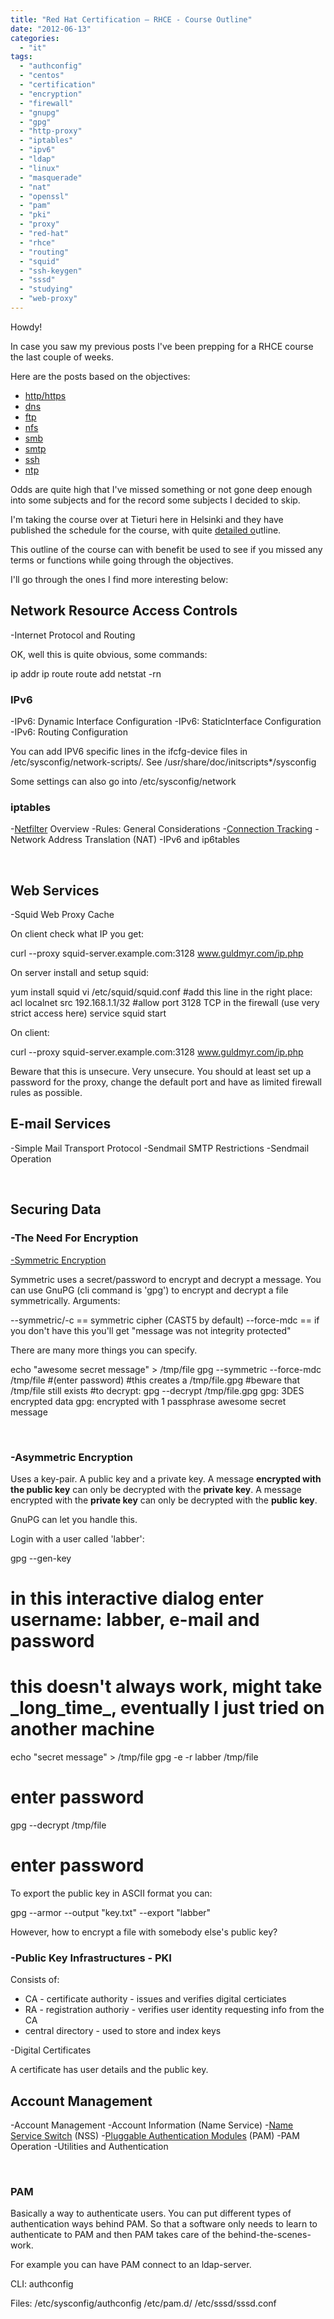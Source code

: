 ```yaml
---
title: "Red Hat Certification – RHCE - Course Outline"
date: "2012-06-13"
categories: 
  - "it"
tags: 
  - "authconfig"
  - "centos"
  - "certification"
  - "encryption"
  - "firewall"
  - "gnupg"
  - "gpg"
  - "http-proxy"
  - "iptables"
  - "ipv6"
  - "ldap"
  - "linux"
  - "masquerade"
  - "nat"
  - "openssl"
  - "pam"
  - "pki"
  - "proxy"
  - "red-hat"
  - "rhce"
  - "routing"
  - "squid"
  - "ssh-keygen"
  - "sssd"
  - "studying"
  - "web-proxy"
---
```


Howdy!

In case you saw my previous posts I've been prepping for a RHCE course the last couple of weeks.

Here are the posts based on the objectives:

- [http/https](http://guldmyr.com/blog/red-hat-certification-rhce-network-services-httpd)
- [dns](http://guldmyr.com/blog/red-hat-certification-rhce-network-services-dns)
- [ftp](http://www.guldmyr.com/blog/red-hat-certification-rhce-network-services-ftp)
- [nfs](http://www.guldmyr.com/blog/red-hat-certification-rhce-network-services-nfs/)
- [smb](http://www.guldmyr.com/blog/red-hat-certification-rhce-network-services-smb/)
- [smtp](http://www.guldmyr.com/blog/red-hat-certification-rhce-network-services-e-mail/)
- [ssh](http://www.guldmyr.com/blog/red-hat-certification-rhce-network-services-ssh/)
- [ntp](http://www.guldmyr.com/blog/red-hat-certification-rhce-network-services-ntp/)

Odds are quite high that I've missed something or not gone deep enough into some subjects and for the record some subjects I decided to skip.

I'm taking the course over at Tieturi here in Helsinki and they have published the schedule for the course, with quite [detailed o](http://www.tieturi.fi/kurssit/kurssi.html?course=83902366&category=RedHat%2BLinux&city=Helsinki&training=25.06.2012 "on tieturi.fi")utline.

This outline of the course can with benefit be used to see if you missed any terms or functions while going through the objectives.

I'll go through the ones I find more interesting below:

## Network Resource Access Controls

\-Internet Protocol and Routing

OK, well this is quite obvious, some commands:

ip addr
ip route
route add
netstat -rn

### IPv6

\-IPv6: Dynamic Interface Configuration -IPv6: StaticInterface Configuration -IPv6: Routing Configuration

You can add IPV6 specific lines in the ifcfg-device files in /etc/sysconfig/network-scripts/. See /usr/share/doc/initscripts\*/sysconfig

Some settings can also go into /etc/sysconfig/network

### iptables

\-[Netfilter](http://en.wikipedia.org/wiki/Netfilter "on wikipedia") Overview -Rules: General Considerations -[Connection Tracking](http://en.wikipedia.org/wiki/Netfilter#Connection_Tracking "on wikipedia") -Network Address Translation (NAT) -IPv6 and ip6tables

 

## Web Services

\-Squid Web Proxy Cache

On client check what IP you get:

curl --proxy squid-server.example.com:3128 www.guldmyr.com/ip.php

On server install and setup squid:

yum install squid
vi /etc/squid/squid.conf
#add this line in the right place:
acl localnet src 192.168.1.1/32
#allow port 3128 TCP in the firewall (use very strict access here)
service squid start

On client:

curl --proxy squid-server.example.com:3128 www.guldmyr.com/ip.php

Beware that this is unsecure. Very unsecure. You should at least set up a password for the proxy, change the default port and have as limited firewall rules as possible.

## E-mail Services

\-Simple Mail Transport Protocol -Sendmail SMTP Restrictions -Sendmail Operation

 

## Securing Data

### \-The Need For Encryption

[\-Symmetric Encryption](http://support.microsoft.com/kb/246071 "on microsoft.com :)")

Symmetric uses a secret/password to encrypt and decrypt a message. You can use GnuPG (cli command is 'gpg') to encrypt and decrypt a file symmetrically. Arguments:

\--symmetric/-c == symmetric cipher (CAST5 by default) --force-mdc == if you don't have this you'll get "message was not integrity protected"

There are many more things you can specify.

echo "awesome secret message" > /tmp/file
gpg --symmetric --force-mdc /tmp/file
#(enter password)
#this creates a /tmp/file.gpg
#beware that /tmp/file still exists
#to decrypt:
gpg --decrypt /tmp/file.gpg
gpg: 3DES encrypted data
gpg: encrypted with 1 passphrase
awesome secret message

 

### \-Asymmetric Encryption

Uses a key-pair. A public key and a private key. A message **encrypted with the public key** can only be decrypted with the **private key**. A message encrypted with the **private key** can only be decrypted with the **public key**.

GnuPG can let you handle this.

Login with a user called 'labber':

gpg --gen-key
# in this interactive dialog enter username: labber, e-mail and password
# this doesn't always work, might take \_long\_time\_, eventually I just tried on another machine
echo "secret message" > /tmp/file
gpg -e -r labber /tmp/file
# enter password
gpg --decrypt /tmp/file
# enter password

To export the public key in ASCII format you can:

gpg --armor --output "key.txt" --export "labber"

However, how to encrypt a file with somebody else's public key?

### \-Public Key Infrastructures - PKI

Consists of:

- CA - certificate authority - issues and verifies digital certiciates
- RA - registration authoriy - verifies user identity requesting info from the CA
- central directory - used to store and index keys

\-Digital Certificates

A certificate has user details and the public key.

## Account Management

\-Account Management -Account Information (Name Service) -[Name Service Switch](http://en.wikipedia.org/wiki/Name_Service_Switch "on wikipedia") (NSS) -[Pluggable Authentication Modules](http://linux-pam.org/whatispam.html "on linux-pam.org") (PAM) -PAM Operation -Utilities and Authentication

 

### PAM

Basically a way to authenticate users. You can put different types of authentication ways behind PAM. So that a software only needs to learn to authenticate to PAM and then PAM takes care of the behind-the-scenes-work.

For example you can have PAM connect to an ldap-server.

CLI: authconfig

Files: /etc/sysconfig/authconfig /etc/pam.d/ /etc/sssd/sssd.conf
